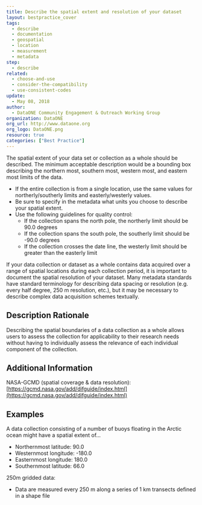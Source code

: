 ```yaml
---
title: Describe the spatial extent and resolution of your dataset
layout: bestpractice_cover
tags:
  - describe
  - documentation
  - geospatial
  - location
  - measurement
  - metadata
step:
  - describe
related:
  - choose-and-use
  - consider-the-compatibility
  - use-consistent-codes
update:
  - May 08, 2018
author:
  - DataONE Community Engagement & Outreach Working Group
organization: DataONE
org_url: http://www.dataone.org
org_logo: DataONE.png
resource: true
categories: ["Best Practice"]
---
```




The spatial extent of your data set or collection as a whole should be described. The minimum acceptable description would be a bounding box describing the northern most, southern most, western most, and eastern most limits of the data.

- If the entire collection is from a single location, use the same values for northerly/southerly limits and easterly/westerly values.
- Be sure to specify in the metadata what units you choose to describe your spatial extent.
- Use the following guidelines for quality control:
  - If the collection spans the north pole, the northerly limit should be 90.0 degrees
  - If the collection spans the south pole, the southerly limit should be -90.0 degrees
  - If the collection crosses the date line, the westerly limit should be greater than the easterly limit

If your data collection or dataset as a whole contains data acquired over a range of spatial locations during each collection period, it is important to document the spatial resolution of your dataset. Many metadata standards have standard terminology for describing data spacing or resolution (e.g. every half degree, 250 m resolution, etc.), but it may be necessary to describe complex data acquisition schemes textually.

## Description Rationale

Describing the spatial boundaries of a data collection as a whole allows users to assess the collection for applicability to their research needs without having to individually assess the relevance of each individual component of the collection.

## Additional Information

NASA-GCMD (spatial coverage & data resolution): [https://gcmd.nasa.gov/add/difguide/index.html](https://gcmd.nasa.gov/add/difguide/index.html)

## Examples

A data collection consisting of a number of buoys floating in the Arctic ocean might have a spatial extent of...

- Northernmost latitude: 90.0
- Westernmost longitude: -180.0
- Easternmost longitude: 180.0
- Southernmost latitude: 66.0

250m gridded data:

- Data are measured every 250 m along a series of 1 km transects defined in a shape file
